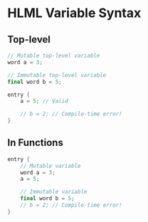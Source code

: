 # HLML Variable Syntax

## Top-level
```rust
// Mutable top-level variable
word a = 3;

// Immutable top-level variable
final word b = 5;

entry {
    a = 5; // Valid

    // b = 2; // Compile-time error!
}
```

## In Functions
```rust
entry {
    // Mutable variable
    word a = 3;
    a = 5;

    // Immutable variable
    final word b = 5;
    // b = 2; // Compile-time error!
}
```
